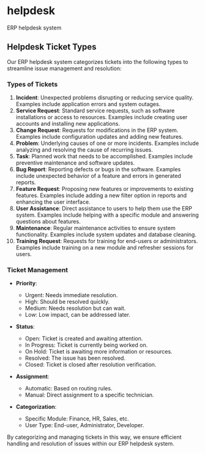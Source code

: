 # helpdesk
ERP helpdesk system 
## Helpdesk Ticket Types

Our ERP helpdesk system categorizes tickets into the following types to streamline issue management and resolution:

### Types of Tickets

1. **Incident**: Unexpected problems disrupting or reducing service quality. Examples include application errors and system outages.
2. **Service Request**: Standard service requests, such as software installations or access to resources. Examples include creating user accounts and installing new applications.
3. **Change Request**: Requests for modifications in the ERP system. Examples include configuration updates and adding new features.
4. **Problem**: Underlying causes of one or more incidents. Examples include analyzing and resolving the cause of recurring issues.
5. **Task**: Planned work that needs to be accomplished. Examples include preventive maintenance and software updates.
6. **Bug Report**: Reporting defects or bugs in the software. Examples include unexpected behavior of a feature and errors in generated reports.
7. **Feature Request**: Proposing new features or improvements to existing features. Examples include adding a new filter option in reports and enhancing the user interface.
8. **User Assistance**: Direct assistance to users to help them use the ERP system. Examples include helping with a specific module and answering questions about features.
9. **Maintenance**: Regular maintenance activities to ensure system functionality. Examples include system updates and database cleaning.
10. **Training Request**: Requests for training for end-users or administrators. Examples include training on a new module and refresher sessions for users.

### Ticket Management

- **Priority**:
  - Urgent: Needs immediate resolution.
  - High: Should be resolved quickly.
  - Medium: Needs resolution but can wait.
  - Low: Low impact, can be addressed later.

- **Status**:
  - Open: Ticket is created and awaiting attention.
  - In Progress: Ticket is currently being worked on.
  - On Hold: Ticket is awaiting more information or resources.
  - Resolved: The issue has been resolved.
  - Closed: Ticket is closed after resolution verification.

- **Assignment**:
  - Automatic: Based on routing rules.
  - Manual: Direct assignment to a specific technician.

- **Categorization**:
  - Specific Module: Finance, HR, Sales, etc.
  - User Type: End-user, Administrator, Developer.

By categorizing and managing tickets in this way, we ensure efficient handling and resolution of issues within our ERP helpdesk system.
